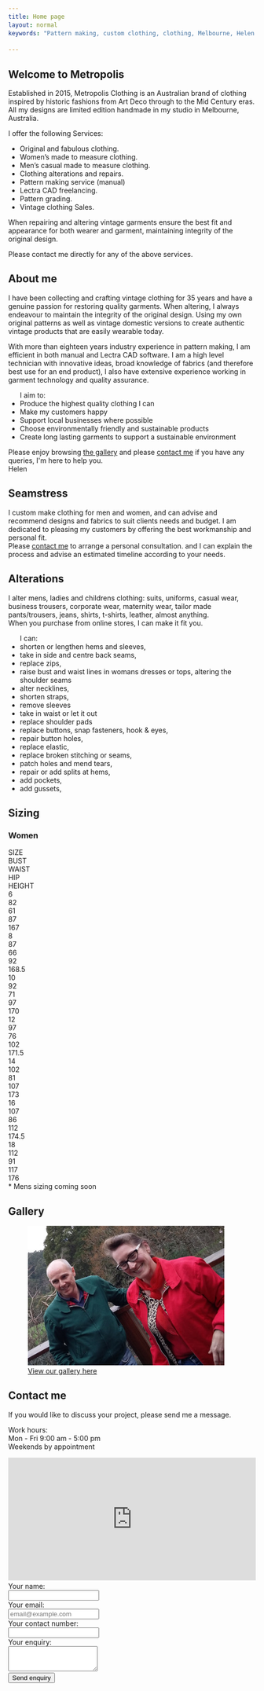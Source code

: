 ```yaml
---
title: Home page
layout: normal
keywords: "Pattern making, custom clothing, clothing, Melbourne, Helen Aldred, design 1920s, 1930s, art deco"

---
```

<div class="entry-content clear" itemprop="text">
<div class="fl-builder-content fl-builder-content-15122 fl-builder-content-primary fl-builder-global-templates-locked" data-post-id="15122">
<div id="top" class="fl-row fl-row-full-width fl-row-bg-photo fl-node-5fc5d86fdb2f0 fl-row-custom-height fl-row-align-center fl-row-bg-fixed" data-node="5fc5d86fdb2f0">
<div class="fl-row-content-wrap">
<div class="fl-row-content fl-row-fixed-width fl-node-content">
<div class="fl-col-group fl-node-5fc5d86fdb459" data-node="5fc5d86fdb459">
<div class="fl-col fl-node-5fc5d86fdb45a fl-col-has-cols" data-node="5fc5d86fdb45a">
<div class="fl-col-content fl-node-content">
<div class="fl-col-group fl-node-5fc5d86fdb45b fl-col-group-nested" data-node="5fc5d86fdb45b">
<div class="fl-col fl-node-5fc5d86fdb45c fl-col-small" data-node="5fc5d86fdb45c">
<div class="fl-col-content fl-node-content">
</div>
</div>
</div>
</div>
</div>
</div>
</div>
</div>
</div>
<div class="container justify-content-center">
<div class="row">
<div class="col my-3">
<a name="home"></a>
<h2>Welcome to Metropolis</h2>
<p>
Established in 2015, Metropolis Clothing is an Australian brand of clothing inspired by historic fashions from Art Deco through to the Mid Century eras. All my designs are limited edition handmade in my studio in Melbourne, Australia.  </p>
<p>
I offer the following Services:</p>
<ul>
<li>Original and fabulous clothing.</li>
<li>Women’s made to measure clothing.</li>
<li>Men’s casual made to measure clothing.</li>
<li>Clothing alterations and repairs.</li>
<li>Pattern making service (manual)</li>
<li>Lectra CAD freelancing.</li>
<li>Pattern grading.</li>
<li>Vintage clothing Sales.</li>
</ul>
<p>When repairing and altering vintage garments ensure the best fit and appearance for both wearer and garment, maintaining integrity of the original design.</p>

<p>Please contact me directly for any of the above services.</p>

<div name="about">
<a name="about"></a>
<h2 class="my-4">About me</h2>
<p>
I have been collecting and crafting vintage clothing for 35 years and have a genuine passion for restoring quality garments. When altering, I always endeavour to maintain the integrity of the original design. Using my own original patterns as well as vintage domestic versions to create authentic vintage products that are easily wearable today.
</p>
<p>
With more than eighteen years industry experience in pattern making, I am efficient in both manual and Lectra CAD software. I am a high level technician with innovative ideas, broad knowledge of fabrics (and therefore best use for an end product), I also have extensive experience working in garment technology and quality assurance.</p>
<ul>I aim to:
<li> Produce the highest quality clothing I can</li>
<li> Make my customers happy</li>
<li> Support local businesses where possible</li>
<li> Choose environmentally friendly and sustainable products</li>
<li> Create long lasting garments to support a sustainable environment</li>
</ul>
<p>
Please enjoy browsing <a href="{{ "index.html#gallery" | relative_url }}">the gallery</a> and please <a href="{{ "index.html#contact" | relative_url }}">contact me</a> if you have any queries, I'm here to help you.<br/>
Helen
</p>
</div><!-- end about section -->
<div name="seamstress">
<a name="seamstress"></a>
<h2 class="my-4">Seamstress</h2>
<p>
I custom make clothing for men and women, and can advise and recommend designs and fabrics to suit clients needs and budget. I am dedicated to pleasing my customers by offering the best workmanship and personal fit.<br/>Please <a href="{{ "index.html#contact" | relative_url }}">contact me</a> to arrange a personal consultation. and I can explain the process and advise an estimated timeline according to your needs.
</p><!-- end paragraph -->
</div><!-- end seamstress section -->

<div name="alterations" class="py-4">
<a name="alterations"></a>
<h2 class="my-4">Alterations</h2>
<div class="container mb-4">
<div>I alter mens, ladies and childrens clothing: suits, uniforms, casual wear, business trousers, corporate wear, maternity wear, tailor made pants/trousers, jeans, shirts, t-shirts, leather, almost anything. <br/>When you purchase from online stores, I can make it fit you.</div>
<ul>I can:
<li>shorten or lengthen hems and sleeves,</li>
<li>take in side and centre back seams, </li>
<li>replace zips, </li>
<li>raise bust and waist lines in womans dresses or tops, altering the shoulder seams</li>
<li>alter necklines, </li>
<li>shorten straps, </li>
<li>remove sleeves</li>
<li>take in waist or let it out</li>
<li>replace shoulder pads</li>
<li>replace buttons, snap fasteners, hook &amp; eyes,</li>
<li>repair button holes,</li>
<li>replace elastic,</li>
<li>replace broken stitching or seams,</li>
<li>patch holes and mend tears,</li>
<li>repair or add splits at hems,</li>
<li>add pockets,</li>
<li>add gussets,</li>
</ul>
</div><!-- end container -->
</div><!-- end alterations -->
<div name="sizing" class="py-4">
<a name="sizing"></a>
<h2 class="my-4">Sizing</h2>
<div class="container mb-4">
<h3>Women</h3>
<div class="row">
<div class="col">
SIZE
</div><!-- end col-->
<div class="col">
BUST
</div><!-- end col-->
<div class="col">
WAIST        
</div><!-- end col-->
<div class="col">
HIP        
</div><!-- end col-->
<div class="col">
HEIGHT
</div><!-- end col-->
</div><!-- end row-->
<div class="row">
<div class="col">
6
</div><!-- end col-->
<div class="col">
82
</div><!-- end col-->
<div class="col">
61
</div><!-- end col-->
<div class="col">
87
</div><!-- end col-->
<div class="col">
167
</div><!-- end col-->
</div><!-- end row-->
<div class="row">
<div class="col">
8
</div><!-- end col-->
<div class="col">
87
</div><!-- end col-->
<div class="col">
66
</div><!-- end col-->
<div class="col">
92
</div><!-- end col-->
<div class="col">
168.5
</div><!-- end col-->
</div><!-- end row-->
<div class="row">
<div class="col">
10
</div><!-- end col-->
<div class="col">
92
</div><!-- end col-->
<div class="col">
71
</div><!-- end col-->
<div class="col">
97
</div><!-- end col-->
<div class="col">
170
</div><!-- end col-->
</div><!-- end row-->
<div class="row">
<div class="col">
12
</div><!-- end col-->
<div class="col">
97
</div><!-- end col-->
<div class="col">
76
</div><!-- end col-->
<div class="col">
102
</div><!-- end col-->
<div class="col">
171.5
</div><!-- end col-->
</div><!-- end row-->
<div class="row">
<div class="col">
14
</div><!-- end col-->
<div class="col">
102
</div><!-- end col-->
<div class="col">
81
</div><!-- end col-->
<div class="col">
107
</div><!-- end col-->
<div class="col">
173
</div><!-- end col-->
</div><!-- end row-->
<div class="row">
<div class="col">
16
</div><!-- end col-->
<div class="col">
107
</div><!-- end col-->
<div class="col">
86
</div><!-- end col-->
<div class="col">
112
</div><!-- end col-->
<div class="col">
174.5
</div><!-- end col-->
</div><!-- end row-->
<div class="row">
<div class="col">
18
</div><!-- end col-->
<div class="col">
112
</div><!-- end col-->
<div class="col">
91
</div><!-- end col-->
<div class="col">
117
</div><!-- end col-->
<div class="col">
176
</div><!-- end col-->
</div><!-- end row-->
</div><!-- end container -->
<div> * Mens sizing coming soon</div>
</div><!-- end sizing -->

<div name="gallery" class="py-4">
<a name="gallery"></a>
<h2 class="my-4">Gallery</h2>
<a href="{{"gallery" | relative_url}}">
<figure><img src="assets/img/Harringtons.jpg" alt="Helen with Mike looking fine in Metropolis Harringtons" />
<figcaption>View our gallery here </figcaption>
</figure>
</a>
</div><!-- end gallery -->
<div name="contact" class="py-4">
<form action="https://getform.io/f/b59b77d7-47b2-42ad-bb29-ac8372887e98" method="POST">
<div class="container my-4">
<div class="row">
<div class="col-6 my-4">
<a name="contact"></a>
<h2 class="my-4">Contact me</h2>
<div>If you would like to discuss your project, please send me a message.</div>
<p>Work hours:<br/>
Mon - Fri 9:00 am - 5:00 pm<br/>
Weekends by appointment</p>
</div><!-- end col -->
<div class="col-6 my-4">
<iframe src="https://www.google.com/maps/embed?pb=!1m18!1m12!1m3!1d100905.363881152!2d144.98171310338242!3d-37.783181544582405!2m3!1f0!2f0!3f0!3m2!1i1024!2i768!4f13.1!3m3!1m2!1s0x6ad6437c221de473%3A0x5045675218cd650!2sNorthcote%20VIC%203070!5e0!3m2!1sen!2sau!4v1603596168691!5m2!1sen!2sau" width="100%" height="250" frameborder="0" style="border:0;" allowfullscreen="" aria-hidden="false" tabindex="0"></iframe>

</div><!-- end container -->
</div><!-- end row -->
<div class="form-group row my-4">
  <label class="sr-only" class="col-sm-4 col-form-label" for="name">Your name:</label><div class="col-xl-6 col-lg-8 col-md-8 col-sm-9 col-10"><input aria-required="true" required="required" class="form-required form-control" type="text" id="name" name="name"></div>
</div><!-- end form group --> 
<div class="form-group row my-4">
  <label class="sr-only" class="col-sm-4 col-form-label" for="email">Your email:</label>
  <div class="col-xl-6 col-lg-8 col-md-8 col-sm-9 col-10"><input onChange="valEmail('email');" class="form-required form-control" aria-required="true" type="text" id="email" required="required" placeholder="email@example.com" name="email"></div>
</div><!-- end form group -->
<div class="form-group row my-4">
  <label class="sr-only" class="col-sm-4 col-form-label" for="contactnum">Your contact number:</label> <div class="col-xl-6 col-lg-8 col-md-8 col-sm-9 col-10"><input onChange="valPhone('contactnum');" required="required" aria-required="true" class="form-required form-control" type="text" id="contactnum" name="contactnum"></div>
</div><!-- end form group -->
<div class="form-group row my-4">
  <label class="sr-only" class="col-sm-4 col-form-label" for="enquiry">Your enquiry:</label> <div class="col-xl-6 col-lg-8 col-md-8 col-sm-9 col-10"><textarea rows="3" required="required" aria-required="true" class="form-required form-control" type="text" id="enquiry" name="enquiry"></textarea></div>
</div><!-- end form group -->
  <div class="text-center">
  <button class="btn btn-primary" id="submit" name="submit" type="submit" value="Send enquiry">Send enquiry</button>
  </div>
</div><!-- end col -->
</form> 
<script src="{{ "assets/js/form.js" | relative_url }}"></script>
</div><!-- end outer col -->
</div><!-- end outer row -->
</div><!-- end container -->
</div><!-- end seamstress section -->


